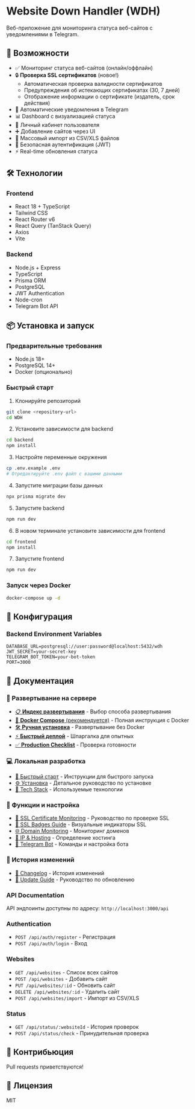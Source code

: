 # Website Down Handler (WDH)

Веб-приложение для мониторинга статуса веб-сайтов с уведомлениями в Telegram.

## 🚀 Возможности

- ✅ Мониторинг статуса веб-сайтов (онлайн/оффлайн)
- 🔒 **Проверка SSL сертификатов** (новое!)
  - Автоматическая проверка валидности сертификатов
  - Предупреждения об истекающих сертификатах (30, 7 дней)
  - Отображение информации о сертификате (издатель, срок действия)
- 📱 Автоматические уведомления в Telegram
- 📊 Dashboard с визуализацией статуса
- 👤 Личный кабинет пользователя
- ➕ Добавление сайтов через UI
- 📁 Массовый импорт из CSV/XLS файлов
- 🔐 Безопасная аутентификация (JWT)
- ⚡ Real-time обновления статуса

## 🛠 Технологии

### Frontend

- React 18 + TypeScript
- Tailwind CSS
- React Router v6
- React Query (TanStack Query)
- Axios
- Vite

### Backend

- Node.js + Express
- TypeScript
- Prisma ORM
- PostgreSQL
- JWT Authentication
- Node-cron
- Telegram Bot API

## 📦 Установка и запуск

### Предварительные требования

- Node.js 18+
- PostgreSQL 14+
- Docker (опционально)

### Быстрый старт

1. Клонируйте репозиторий

```bash
git clone <repository-url>
cd WDH
```

2. Установите зависимости для backend

```bash
cd backend
npm install
```

3. Настройте переменные окружения

```bash
cp .env.example .env
# Отредактируйте .env файл с вашими данными
```

4. Запустите миграции базы данных

```bash
npx prisma migrate dev
```

5. Запустите backend

```bash
npm run dev
```

6. В новом терминале установите зависимости для frontend

```bash
cd frontend
npm install
```

7. Запустите frontend

```bash
npm run dev
```

### Запуск через Docker

```bash
docker-compose up -d
```

## 📝 Конфигурация

### Backend Environment Variables

```
DATABASE_URL=postgresql://user:password@localhost:5432/wdh
JWT_SECRET=your-secret-key
TELEGRAM_BOT_TOKEN=your-bot-token
PORT=3000
```

## 📖 Документация

### 🚀 Развертывание на сервере

- [📋 **Индекс развертывания**](DEPLOY_INDEX.md) - Выбор способа развертывания
- [🐳 **Docker Compose** (рекомендуется)](DEPLOYMENT.md) - Полная инструкция с Docker
- [🛠️ **Ручная установка**](DEPLOYMENT_MANUAL.md) - Развертывание без Docker
- [⚡ **Быстрый деплой**](QUICK_DEPLOY.md) - Шпаргалка для опытных
- [✅ **Production Checklist**](PRODUCTION_CHECKLIST.md) - Проверка готовности

### 💻 Локальная разработка

- [🚀 Быстрый старт](START.md) - Инструкции для быстрого запуска
- [⚙️ Установка](INSTALL.md) - Детальное руководство по установке
- [🔧 Tech Stack](TECH_STACK.md) - Используемые технологии

### 🔐 Функции и настройка

- [📘 SSL Certificate Monitoring](SSL_CHECK.md) - Руководство по проверке SSL
- [🎨 SSL Badges Guide](SSL_BADGES_GUIDE.md) - Визуальные индикаторы SSL
- [🌐 Domain Monitoring](DOMAIN_SETUP.md) - Мониторинг доменов
- [📍 IP & Hosting](IP_HOSTING_FEATURE.md) - Определение хостинга
- [🤖 Telegram Bot](TELEGRAM_BOT_COMMANDS.md) - Команды и настройка бота

### 📝 История изменений

- [📝 Changelog](CHANGELOG.md) - История изменений
- [🔄 Update Guide](UPDATE_GUIDE.md) - Руководство по обновлению

### API Documentation

API эндпоинты доступны по адресу: `http://localhost:3000/api`

### Authentication

- `POST /api/auth/register` - Регистрация
- `POST /api/auth/login` - Вход

### Websites

- `GET /api/websites` - Список всех сайтов
- `POST /api/websites` - Добавить сайт
- `PUT /api/websites/:id` - Обновить сайт
- `DELETE /api/websites/:id` - Удалить сайт
- `POST /api/websites/import` - Импорт из CSV/XLS

### Status

- `GET /api/status/:websiteId` - История проверок
- `POST /api/status/check` - Принудительная проверка

## 🤝 Контрибьюция

Pull requests приветствуются!

## 📄 Лицензия

MIT
